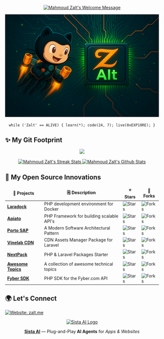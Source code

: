 <!-- Welcome Message Section -->
<p align="center">
	<a href="http://zalt.me">
		<img alt="Mahmoud Zalt's Welcome Message"
			 src="https://readme-typing-svg.herokuapp.com/?lines=Welcome+to+Zalt's+GitHub+Profile+:)&color=33FF33&center=true&vCenter=true&width=550&height=50&pause=2000">
	</a>
</p>

<!-- Banner Image Section -->
<p align="center">
	<a href="https://zalt.me">
		<img alt="Mahmoud Zalt's Banner"
			 src="media/zalt-banner-3.png">
	</a>
</p>

<!-- Fun Status Section -->
<p align="center">
    <code>while ('Zalt' == ALIVE) { learn(*); code(24, 7); live(0xEXP10RE); }</code>
</p>

<!-- My Git Footprint Section -->
## ✨ My Git Footprint

<!-- GitHub Activity Graph Section -->
<p align="center">
  <img src="https://github-readme-activity-graph.vercel.app/graph?username=mahmoudz&bg_color=0D1117&color=33FF33&line=fc7f00&point=33FF33&hide_border=true">
</p>

<!-- Streak Stats Section + GitHub Stats Section Side-by-Side -->
<p align="center">
	<!-- Streak Stats Section -->
	<a href="https://zalt.me">
		<img alt="Mahmoud Zalt's Streak Stats"
			 src="https://github-readme-streak-stats.herokuapp.com/?user=mahmoudz&theme=black-ice&hide_border=true&stroke=0000&background=0D1117&ring=33FF33&fire=fc7f00&currStreakLabel=fc7f00"
			 height="200"/>
	</a>
	<!-- GitHub Stats Section -->
	<a href="https://zalt.me">
		<img alt="Mahmoud Zalt's Github Stats"
			 src="https://denvercoder1-github-readme-stats.vercel.app/api?username=mahmoudz&show_icons=true&count_private=true&theme=dark&hide_border=true&icon_color=fc7f00&text_color=33FF33"
			 height="200"/>
	</a>
</p>

<!-- My Open Source Projects Section -->
## 🚀 My Open Source Innovations


<table>
  <thead align="center">
    <tr border: none;>
      <td><b>🎁 Projects</b></td>
      <td><b>🗒️ Description</b></td>
      <td><b>⭐ Stars</b></td>
      <td><b>🍴 Forks</b></td>
    </tr>
  </thead>
  <tbody>
    <tr>
      <td><a href="https://github.com/laradock/laradock"><b>Laradock</b></a></td>
      <td>PHP development environment for Docker</td>
      <td><img alt="Stars" src="https://img.shields.io/github/stars/laradock/laradock?style=flat-square&color=238636&label="/></td>
      <td><img alt="Forks" src="https://img.shields.io/github/forks/laradock/laradock?style=flat-square&color=cc6600&label="/></td>
    </tr>
    <tr>
      <td><a href="https://github.com/apiato/apiato"><b>Apiato</b></a></td>
      <td>PHP Framework for building scalable API's</td>
      <td><img alt="Stars" src="https://img.shields.io/github/stars/apiato/apiato?style=flat-square&color=238636&label="/></td>
      <td><img alt="Forks" src="https://img.shields.io/github/forks/apiato/apiato?style=flat-square&color=cc6600&label="/></td>
    </tr>
    <tr>
      <td><a href="https://github.com/Mahmoudz/Porto"><b>Porto SAP</b></a></td>
      <td>A Modern Software Architectural Pattern</td>
      <td><img alt="Stars" src="https://img.shields.io/github/stars/Mahmoudz/Porto?style=flat-square&color=238636&label="/></td>
      <td><img alt="Forks" src="https://img.shields.io/github/forks/Mahmoudz/Porto?style=flat-square&color=cc6600&label="/></td>
    </tr>
<!--     <tr>
      <td><a href="https://github.com/sista-ai/ai-assistant"><b>AI Assistant</b></a></td>
      <td>AI Voice Assistant for your Apps or Websites</td>
      <td><img alt="Stars" src="https://img.shields.io/github/stars/sista-ai/ai-assistant-react?style=flat-square&color=238636&label="/></td>
      <td><img alt="Forks" src="https://img.shields.io/github/forks/sista-ai/ai-assistant-react?style=flat-square&color=cc6600&label="/></td>
    </tr> -->
    <tr>
      <td><a href="https://github.com/Vinelab/cdn"><b>Vinelab CDN</b></a></td>
      <td>CDN Assets Manager Package for Laravel</td>
      <td><img alt="Stars" src="https://img.shields.io/github/stars/Vinelab/cdn?style=flat-square&color=238636&label="/></td>
      <td><img alt="Forks" src="https://img.shields.io/github/forks/Vinelab/cdn?style=flat-square&color=cc6600&label="/></td>
    </tr>
    <tr>
      <td><a href="https://github.com/nextpack/nextpack"><b>NextPack</b></a></td>
      <td>PHP & Laravel Packages Starter</td>
      <td><img alt="Stars" src="https://img.shields.io/github/stars/nextpack/nextpack?style=flat-square&color=238636&label="/></td>
      <td><img alt="Forks" src="https://img.shields.io/github/forks/nextpack/nextpack?style=flat-square&color=cc6600&label="/></td>
    </tr>
    <tr>
      <td><a href="https://github.com/Mahmoudz/awesome-topics"><b>Awesome Topics</b></a></td>
      <td>A collection of awesome technical topics</td>
      <td><img alt="Stars" src="https://img.shields.io/github/stars/Mahmoudz/awesome-topics?style=flat-square&color=238636&label="/></td>
      <td><img alt="Forks" src="https://img.shields.io/github/forks/Mahmoudz/awesome-topics?style=flat-square&color=cc6600&label="/></td>
    </tr>
    <tr>
      <td><a href="https://github.com/Mahmoudz/fyber-php-sdk"><b>Fyber SDK</b></a></td>
      <td>PHP SDK for the Fyber.com API</td>
      <td><img alt="Stars" src="https://img.shields.io/github/stars/Mahmoudz/fyber-php-sdk?style=flat-square&color=238636&label="/></td>
      <td><img alt="Forks" src="https://img.shields.io/github/forks/Mahmoudz/fyber-php-sdk?style=flat-square&color=cc6600&label="/></td>
    </tr>
  </tbody>
</table>

<!-- Let's Connect Section -->
## 🌍 Let's Connect


[![Website: zalt.me](https://img.shields.io/badge/Website-https://zalt.me-009b00?style=for-the-badge&logo=chainlink&logoColor=white)](https://zalt.me/)

<!-- 
| Find Me Online | Stack Overflow |
|---|---|
| [![Website: zalt.me](https://img.shields.io/badge/Visit%20my%20website-www.zalt.me-009b00?style=for-the-badge&logo=chainlink&logoColor=white)](https://zalt.me/) <br><br> [![LinkedIn](https://img.shields.io/badge/LinkedIn-0077B5?style=for-the-badge&logo=linkedin&logoColor=white)](https://www.linkedin.com/in/mahmoudzalt/) [![Twitter](https://img.shields.io/badge/Twitter-1DA1F2?style=for-the-badge&logo=twitter&logoColor=white)](https://twitter.com/Mahmoud_Zalt) [![StackShare](https://img.shields.io/badge/StackShare-0690FA?style=for-the-badge&logo=stackshare&logoColor=white)](https://stackshare.io/Mahmoudz/) <br> [![Medium](https://img.shields.io/badge/Medium-12100E?style=for-the-badge&logo=medium&logoColor=white)](https://medium.com/@mahmoud_zalt) [![Hashnode](https://img.shields.io/badge/Hashnode-2962FF?style=for-the-badge&logo=hashnode&logoColor=white)](https://mahmoud.hashnode.dev/) [![Dev.to](https://img.shields.io/badge/Dev.to-0A0A0A?style=for-the-badge&logo=devdotto&logoColor=white)](https://dev.to/mahmoudz/) <br> [![Daily.dev](https://img.shields.io/badge/Daily.dev-111?style=for-the-badge&logo=dailydotdev&logoColor=white)](https://app.daily.dev/zalt) [![Quora](https://img.shields.io/badge/Quora-B92B27?style=for-the-badge&logo=quora&logoColor=white)](https://www.quora.com/profile/Mahmoud-Zalt/) [![Docker Hub](https://img.shields.io/badge/Docker%20Hub-2496ED?style=for-the-badge&logo=docker&logoColor=white)](https://hub.docker.com/orgs/laradock/members) <br> [![Docker Hub Personal](https://img.shields.io/badge/Docker%20Hub-2496ED?style=for-the-badge&logo=docker&logoColor=white)](https://hub.docker.com/u/mahmoudz) [![Packagist](https://img.shields.io/badge/Packagist-F28D1A?style=for-the-badge&logo=composer&logoColor=white)](https://packagist.org/users/Mahmoudz/) [![npm](https://img.shields.io/badge/npm-CB3837?style=for-the-badge&logo=npm&logoColor=white)](https://www.npmjs.com/~zalt) <br> [![Product Hunt](https://img.shields.io/badge/Product%20Hunt-DA552F?style=for-the-badge&logo=producthunt&logoColor=white)](https://www.producthunt.com/@m_zalt) [![Indie Hackers](https://img.shields.io/badge/Indie%20Hackers-1E2432?style=for-the-badge&logo=indiehackers&logoColor=white)](https://www.indiehackers.com/zalt) [![F6S](https://img.shields.io/badge/F6S-0D83DD?style=for-the-badge)](https://www.f6s.com/member/mahmoudzalt) <br> [![Crunchbase](https://img.shields.io/badge/Crunchbase-0288D1?style=for-the-badge&logo=crunchbase&logoColor=white)](https://www.crunchbase.com/person/mahmoud-zalt) [![MentorCruise](https://img.shields.io/badge/MentorCruise-2EC866?style=for-the-badge&logo=Handshake&logoColor=white)](https://mentorcruise.com/mentor/mahmoudzalt/) [![Fiverr](https://img.shields.io/badge/Fiverr-1DBF73?style=for-the-badge&logo=fiverr&logoColor=white)](https://www.fiverr.com/mahmoudzalt) <br> [![Clarity.fm](https://img.shields.io/badge/Clarity.fm-4E9CAF?style=for-the-badge&logo=clarity&logoColor=white)](https://clarity.fm/zalt) [![Upwork](https://img.shields.io/badge/Upwork-6FDA44?style=for-the-badge&logo=upwork&logoColor=white)](https://www.upwork.com/freelancers/~010840df95cfa0979f) <br> [![CofoundersLab](https://img.shields.io/badge/CofoundersLab-008080?style=for-the-badge)](https://cofounderslab.com/profile/mahmoud-zalt-9djlz38pk5m) [![Codementor](https://img.shields.io/badge/Codementor-3C4858?style=for-the-badge&logo=codementor&logoColor=white)](https://www.codementor.io/@mahmoudz) | [![Mahmoud Zalt — Stack Overflow](https://github-readme-stackoverflow.vercel.app/?userID=2538791&theme=dark)](https://stackoverflow.com/users/2538791/mahmoud-zalt) | -->

<!-- Sponsor Section -->
<p align="center">
  <a href="https://smart.sista.ai/?utm_source=github&utm_medium=zalt_profile&utm_campaign=icon" target="_blank">
    <img src="https://smart.sista.ai/images/logo/sista-ai-icon.png" alt="Sista AI Logo" height="300"/>
  </a>
</p>

<p align="center">
   <a href="https://smart.sista.ai/?utm_source=github&utm_medium=zalt_profile&utm_campaign=text"><b>Sista AI</b></a> — Plug-and-Play <b>AI Agents</b> for <i>Apps & Websites</i>
</p>


